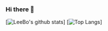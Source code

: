 ### Hi there 👋

<!--
**libo1248/libo1248** is a ✨ _special_ ✨ repository because its `README.md` (this file) appears on your GitHub profile.

Here are some ideas to get you started:

- 🔭 I’m currently working on ...
- 🌱 I’m currently learning ...
- 👯 I’m looking to collaborate on ...
- 🤔 I’m looking for help with ...
- 💬 Ask me about ...
- 📫 How to reach me: ...
- 😄 Pronouns: ...
- ⚡ Fun fact: ...
--> 

<!-- https://github.com/anuraghazra/github-readme-stats -->
[![LeeBo's github stats](https://github-readme-stats.vercel.app/api?username=libo1248&show_icons=true&theme=onedark)]
[![Top Langs](https://github-readme-stats.vercel.app/api/top-langs/?username=libo1248)]
